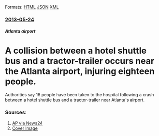 
Formats: [HTML](/news/2013/05/24/a-collision-between-a-hotel-shuttle-bus-and-a-tractor-trailer-occurs-near-the-atlanta-airport-injuring-eighteen-people.html)  [JSON](/news/2013/05/24/a-collision-between-a-hotel-shuttle-bus-and-a-tractor-trailer-occurs-near-the-atlanta-airport-injuring-eighteen-people.json)  [XML](/news/2013/05/24/a-collision-between-a-hotel-shuttle-bus-and-a-tractor-trailer-occurs-near-the-atlanta-airport-injuring-eighteen-people.xml)  

### [2013-05-24](/news/2013/05/24/index.md)

##### Atlanta airport
# A collision between a hotel shuttle bus and a tractor-trailer occurs near the Atlanta airport, injuring eighteen people. 

Authorities say 18 people have been taken to the hospital following a crash between a hotel shuttle bus and a tractor-trailer near Atlanta&#39;s airport.


### Sources:

1. [AP via News24](http://www.news24.com/news24/World/News/18-hurt-in-US-shuttle-bus-crash-20130524)
1. [Cover Image](http://cdn.24.co.za/files/Cms/General/d/2122/15b87cf87ea642a3b2ce589acf3bb107.jpg)
